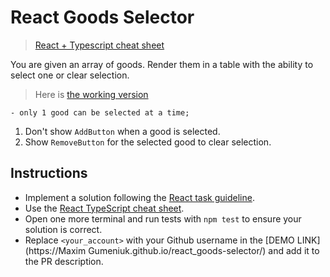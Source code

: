# React Goods Selector

> [React + Typescript cheat sheet](https://mate-academy.github.io/fe-program/js/extra/react-typescript)

You are given an array of goods. Render them in a table with the ability to select one or clear selection.

> Here is [the working version](https://mate-academy.github.io/react_goods-selector)

<!--1. Write everything inside the `App` (**don't** create additional components).-->
<!--1. Save a `selectedGood` in the state (`Jam` is the default value).-->
<!--1. Show the name of the selected good in the `h1.title` (`Jam is selected`).-->
<!--1. Add the `has-background-success-light` class to the `tr` of the selected Good.-->
<!--1. Show the `ClearButton` button in the title only when a good is selected.-->
<!--1. `ClearButton` should clear selection by setting an empty string to `selectedGood`.-->
<!--1. When there is no selected good, the title should show `No goods selected`.-->
<!--1. Each good should have an `AddButton` to select the good.-->
    - only 1 good can be selected at a time;
1. Don't show `AddButton` when a good is selected.
1. Show `RemoveButton` for the selected good to clear selection.

## Instructions

- Implement a solution following the [React task guideline](https://github.com/mate-academy/react_task-guideline#react-tasks-guideline).
- Use the [React TypeScript cheat sheet](https://mate-academy.github.io/fe-program/js/extra/react-typescript).
- Open one more terminal and run tests with `npm test` to ensure your solution is correct.
- Replace `<your_account>` with your Github username in the [DEMO LINK](https://Maxim Gumeniuk.github.io/react_goods-selector/) and add it to the PR description.
